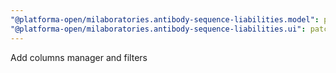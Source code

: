 ```yaml
---
"@platforma-open/milaboratories.antibody-sequence-liabilities.model": patch
"@platforma-open/milaboratories.antibody-sequence-liabilities.ui": patch
---
```


Add columns manager and filters
